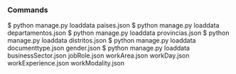 

### Commands

$ python manage.py loaddata paises.json
$ python manage.py loaddata departamentos.json
$ python manage.py loaddata provincias.json
$ python manage.py loaddata distritos.json
$ python manage.py loaddata documenttype.json gender.json
$ python manage.py loaddata businessSector.json jobRole.json workArea.json workDay.json workExperience.json workModality.json